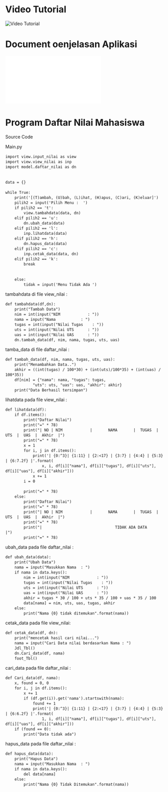 
# Video Tutorial

![Video Tutorial](https://youtube.com/watch?v=Gqbb-6pDYvc&si=EnSIkaIECMiOmarE)

# Document oenjelasan Aplikasi

![Penjelasan Dalam Bentuk Dokumen](projek_UAS/PenjelasanProgram_LambangGunandar.pdf)

# Program Daftar Nilai Mahasiswa

Source Code

Main.py

    import view.input_nilai as view
    import view.view_nilai as inp
    import model.daftar_nilai as dn


    data = {}

    while True:
        print('[(T)ambah, (U)bah, (L)ihat, (H)apus, (C)ari, (K)eluar]')
        pilih2 = input('Pilih Menu :  ')
        if pilih2 == 't':
            view.tambahdata(data, dn)
        elif pilih2 == 'u':
            dn.ubah_data(data)
        elif pilih2 == 'l':
            inp.lihatdata(data)
        elif pilih2 == 'h':
            dn.hapus_data(data)
        elif pilih2 == 'c':
            inp.cetak_data(data, dn)
        elif pilih2 == 'k':
            break


        else:
            tidak = input('Menu Tidak Ada ')

tambahdata di file view_nilai :

    def tambahdata(df,dn):
        print("Tambah Data")
        nim = int(input("NIM            : "))
        nama = input("Nama           : ")
        tugas = int(input("Nilai Tugas    : "))
        uts = int(input("Nilai UTS      : "))
        uas = int(input("Nilai UAS      : "))
        dn.tambah_data(df, nim, nama, tugas, uts, uas)


tamba_data di file daftar_nilai :

    def tambah_data(df, nim, nama, tugas, uts, uas):
        print("Menambahkan Data..")
        akhir = ((int(tugas) / 100*30) + (int(uts)/100*35) + (int(uas) / 100*35))
        df[nim] = {"nama": nama, "tugas": tugas,
                "uts": uts, "uas": uas, "akhir": akhir}
        print("Data Berhasil tersimpan")
    
lihatdata pada file view_nilai :

    def lihatdata(df):
        if df.items():
            print("Daftar Nilai")
            print("=" * 78)
            print("| NO | NIM            |       NAMA       |  TUGAS  |  UTS  |  UAS  |  Akhir  |")
            print("=" * 78)
            x = 1
            for i, j in df.items():
                print('| {0:^3}| {1:11} | {2:<17} | {3:7} | {4:4} | {5:3} | {6:7.2f} |'.format(
                    x, i, df[i]["nama"], df[i]["tugas"], df[i]["uts"], df[i]["uas"], df[i]["akhir"]))
                x += 1
            i = 0

            print("=" * 78)
        else:
            print("Daftar Nilai")
            print("=" * 78)
            print("| NO | NIM            |       NAMA       |  TUGAS  |  UTS  |  UAS  |  Akhir  |")
            print("=" * 78)
            print("|                                TIDAK ADA DATA                              |")
            print("=" * 78)

ubah_data pada file daftar_nilai :

    def ubah_data(data):
        print("Ubah Data")
        nama = input("Masukkan Nama  : ")
        if nama in data.keys():
            nim = int(input("NIM            : "))
            tugas = int(input("Nilai Tugas    : "))
            uts = int(input("Nilai UTS      : "))
            uas = int(input("Nilai UAS      : "))
            akhir = tugas * 30 / 100 + uts * 35 / 100 + uas * 35 / 100
            data[nama] = nim, uts, uas, tugas, akhir
        else:
            print("Nama {0} tidak ditemukan".format(nama))

cetak_data pada file view_nilai:

    def cetak_data(df, dn):
        print("mencetak hasil cari nilai...")
        nama = input("Cari Data nilai berdasarkan Nama : ")
        Jdl_Tbl()
        dn.Cari_data(df, nama)
        foot_Tbl()

cari_data pada file daftar_nilai :

    def Cari_data(df, nama):
        x, found = 0, 0
        for i, j in df.items():
            x += 1
            if (df.get(i)).get('nama').startswith(nama):
                found += 1
                print('| {0:^3}| {1:11} | {2:<17} | {3:7} | {4:4} | {5:3} | {6:6.2f} |'.format(
                    1, i, df[i]["nama"], df[i]["tugas"], df[i]["uts"], df[i]["uas"], df[i]["akhir"]))
        if (found == 0):
            print("Data tidak ada")

hapus_data pada file daftar_nilai :

    def hapus_data(data):
        print("Hapus Data")
        nama = input("Masukkan Nama  : ")
        if nama in data.keys():
            del data[nama]
        else:
            print("Nama {0} Tidak Ditemukan".format(nama))
